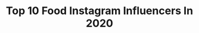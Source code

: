 ---
title: Top 10 Food Instagram Influencers In 2020
description: >-
  Find top food Instagram influencers in 2020. Most popular hashtags: #aldocrew #foodporn #stayathome #styleinspo.
platform: Instagram
profiles:
  - username: "hunterrittgers"
    fullname: >-
      Hunter Rittgers
    location: "United States"
    followers: 17973
    engagement: 1101
    commentsToLikes: 0.063797
    avatar: "https://scontent-lht6-1.cdninstagram.com/v/t51.2885-19/s320x320/76894205_406606496917651_4595811982510129152_n.jpg?_nc_ht=scontent-lht6-1.cdninstagram.com&_nc_ohc=ADFx9fREddwAX9ONTMd&oh=b0bd7cb7d333b57c51a51770d99011a5&oe=5EBAC5D4"
    verified: false
    hashtags: "#dare2venture, #newventureescrow"
  - username: "wemovedabroad"
    fullname: >-
      ALEX & LUCILLE
    location: "Turkey"
    followers: 15157
    engagement: 1254
    commentsToLikes: 0.070355
    avatar: "https://scontent-ams4-1.cdninstagram.com/v/t51.2885-19/s320x320/73372144_571375907024169_8845337120064143360_n.jpg?_nc_ht=scontent-ams4-1.cdninstagram.com&_nc_ohc=WsnfC9PAVQoAX_ic_4J&oh=6fb5e897dce4d49de8a568dc1ebd7f71&oe=5EBD5581"
    verified: false
    hashtags: "#backpackersintheworld, #beautifulindonesia, #egypttravel, #globecouples"
  - username: "sofiamchef6"
    fullname: >-
      Sofia MasterChef
    location: "Spain"
    followers: 52130
    engagement: 645
    commentsToLikes: 0.111232
    avatar: "https://scontent-ort2-1.cdninstagram.com/v/t51.2885-19/s320x320/30592935_217827448803518_4730418413640351744_n.jpg?_nc_ht=scontent-ort2-1.cdninstagram.com&_nc_ohc=EFtA9YX5914AX-g4xBW&oh=162c202c4bc7178ab4dc1913f98f8cb5&oe=5EBB02D7"
    verified: true
    hashtags: "#pastry, #latkes, #masala73, #salad"
  - username: "aina.simon"
    fullname: >-
      AINA SIMON
    location: "Spain"
    followers: 277925
    engagement: 757
    commentsToLikes: 0.077812
    avatar: "https://scontent-atl3-1.cdninstagram.com/v/t51.2885-19/s320x320/38184104_2211213352224590_7715855120302342144_n.jpg?_nc_ht=scontent-atl3-1.cdninstagram.com&_nc_ohc=hW-ucImhsyMAX9FOoK5&oh=30b4c5b66455ae026c10cc1704ba343e&oe=5EBA3E0E"
    verified: false
    hashtags: "#mysamsonite, #borntogo, #ad, #adikagirls"
  - username: "kaviet"
    fullname: >-
      𝑲𝑨𝑽𝑰𝑻𝑨
    location: "Netherlands"
    followers: 8340
    engagement: 1514
    commentsToLikes: 0.222113
    avatar: "https://scontent-ams4-1.cdninstagram.com/v/t51.2885-19/s320x320/83153264_1368282606713558_5468294559597330432_n.jpg?_nc_ht=scontent-ams4-1.cdninstagram.com&_nc_ohc=eOtpCf7r52MAX83USKq&oh=ee3605e6e35afe39384f860eecb41086&oe=5EA38C96"
    verified: false
    hashtags: "#hm, #hmxme, #garnierpartner, #cgfbabes"
  - username: "natalievijfhuizen"
    fullname: >-
      Natalie Vijfhuizen 🌞
    location: "Netherlands"
    followers: 24047
    engagement: 983
    commentsToLikes: 0.082051
    avatar: "https://scontent-atl3-1.cdninstagram.com/v/t51.2885-19/s320x320/90990905_1444239289088513_2643838192171614208_n.jpg?_nc_ht=scontent-atl3-1.cdninstagram.com&_nc_ohc=MIpdKMlA9WAAX-h5yOh&oh=6c7f5f64d2e49eb5fe92df2b8824631e&oe=5EB91928"
    verified: false
    hashtags: "#nataliead, #nevernoteating, #favouritesmix, #houvanjou"
  - username: "luderchris"
    fullname: >-
      luderchris
    location: "Germany"
    followers: 44030
    engagement: 1397
    commentsToLikes: 0.071842
    avatar: "https://scontent-arn2-1.cdninstagram.com/v/t51.2885-19/s320x320/19379514_1756997197645576_7846133804946161664_a.jpg?_nc_ht=scontent-arn2-1.cdninstagram.com&_nc_ohc=sgaYwKmxnfQAX8grOrH&oh=9590a1b0c477406dca671c48e104859e&oe=5EB8D094"
    verified: false
    hashtags: "#danke, #funkopop, #blogger4charity, #gemeinsamstarknachtokio"
  - username: "kathys.lookbook"
    fullname: >-
      Katharina 🌸 OOTD | LOOKBOOK
    location: "Germany"
    followers: 16985
    engagement: 913
    commentsToLikes: 0.191695
    avatar: "https://scontent-lhr8-1.cdninstagram.com/v/t51.2885-19/s320x320/88213034_203275427543938_9071678482064343040_n.jpg?_nc_ht=scontent-lhr8-1.cdninstagram.com&_nc_ohc=BL_Fp9mnJ88AX_uvlYi&oh=00ad118f59b051a5b4832d888c0b7b7b&oe=5EB90F53"
    verified: false
    hashtags: "#allblackoutfit, #popofpink, #liketimeukraine, #husum"
  - username: "lady_pitaya"
    fullname: >-
      Kristin T.
    location: "France"
    followers: 6543
    engagement: 2010
    commentsToLikes: 0.115081
    avatar: "https://scontent-ams4-1.cdninstagram.com/v/t51.2885-19/s320x320/91942069_2998670063555820_9156532347045150720_n.jpg?_nc_ht=scontent-ams4-1.cdninstagram.com&_nc_ohc=ZcNIqxUIZggAX-D57xb&oh=60dda0ba247c9fe437b9d96a778329dd&oe=5EBA63FA"
    verified: false
    hashtags: "#paristourist, #robechinoise, #parisportraits, #timberlandboots"
  - username: "kellympreston"
    fullname: >-
      Kelly Preston
    location: "Australia"
    followers: 136567
    engagement: 683
    commentsToLikes: 0.046459
    avatar: "https://scontent-ams4-1.cdninstagram.com/v/t51.2885-19/s320x320/17493501_1865571080383510_5350154942885658624_a.jpg?_nc_ht=scontent-ams4-1.cdninstagram.com&_nc_ohc=ZO4UGeYKSpoAX_qLGEX&oh=030a0dc6b87a6f6eeaff0377e7817654&oe=5EBAED06"
    verified: false
    hashtags: "#fitness, #freshface, #blueeyes, #styleinspo"
---
